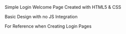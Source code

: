 Simple Login Welcome Page Created with HTML5 & CSS

Basic Design with no JS Integration

For Reference when Creating Login Pages

